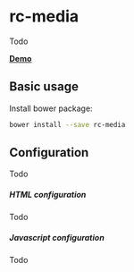 # rc-media

Todo

**[Demo][]**

Basic usage
---------------
Install bower package:
```bash
bower install --save rc-media
```


Configuration
-------------
Todo

##### HTML configuration
Todo

##### Javascript configuration
Todo


[Demo]: http://redcastor.github.io/rc-media/demo/zf/
